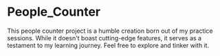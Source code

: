 # People_Counter
This people counter project is a humble creation born out of my practice sessions. While it doesn't boast cutting-edge features, it serves as a testament to my learning journey. Feel free to explore and tinker with it.
